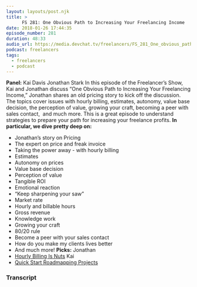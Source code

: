 ```yaml
---
layout: layouts/post.njk
title: >
      FS 281: One Obvious Path to Increasing Your Freelancing Income
date: 2018-01-26 17:44:35
episode_number: 281
duration: 48:33
audio_url: https://media.devchat.tv/freelancers/FS_281_One_obvious_path_to_increasing_your_freelancing_income.mp3
podcast: freelancers
tags: 
  - freelancers
  - podcast
---
```


 **Panel:** Kai Davis Jonathan Stark In this episode of the Freelancer’s Show, Kai and Jonathan discuss “One Obvious Path to Increasing Your Freelancing Income,” Jonathan shares an old pricing story to kick off the discussion. The topics cover issues with hourly billing, estimates, autonomy, value base decision, the perception of value, growing your craft, becoming a peer with sales contact,&nbsp; and much more. This is a great episode to understand strategies to prepare your path for increasing your freelance profits. **In particular, we dive pretty deep on:&nbsp;**
- Jonathan’s story on Pricing
- The expert on price and freak invoice
- Taking the power away - with hourly billing
- Estimates
- Autonomy on prices
- Value base decision
- Perception of value
- Tangible ROI
- Emotional reaction
- “Keep sharpening your saw”
- Market rate
- Hourly and billable hours
- Gross revenue
- Knowledge work
- Growing your craft
- 80/20 rule
- Become a peer with your sales contact
- How do you make my clients lives better
- And much more!
**Picks:** Jonathan
- [Hourly Billing Is Nuts](http://hourlybillingisnuts.com)
Kai
- [Quick Start Roadmapping Projects](http://roadmappingprojects.com)


### Transcript


